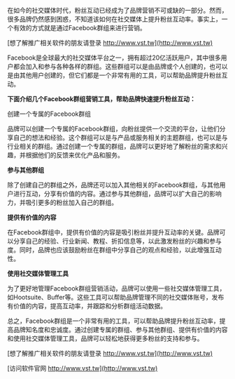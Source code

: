 在如今的社交媒体时代，粉丝互动已经成为了品牌营销不可或缺的一部分。然而，很多品牌仍然感到困惑，不知道该如何在社交媒体上提升粉丝互动率。事实上，一个有效的方式就是通过Facebook群组来进行营销。

[想了解推广相关软件的朋友请登录 http://www.vst.tw](http://www.vst.tw)

Facebook是全球最大的社交媒体平台之一，拥有超过20亿活跃用户，其中很多用户都会加入和参与各种各样的群组。这些群组可以是由品牌或个人创建的，也可以是由其他用户创建的，但它们都是一个非常有用的工具，可以帮助品牌提升粉丝互动。

**下面介绍几个Facebook群组营销工具，帮助品牌快速提升粉丝互动：**

创建一个专属的Facebook群组

品牌可以创建一个专属的Facebook群组，向粉丝提供一个交流的平台，让他们分享自己的想法和经验。这个群组可以是与产品或服务相关的主题群组，也可以是与行业相关的群组。通过创建一个专属的群组，品牌可以更好地了解粉丝的需求和兴趣，并根据他们的反馈来优化产品和服务。

**参与其他群组**

除了创建自己的群组之外，品牌还可以加入其他相关的Facebook群组，与其他用户进行互动，分享有价值的内容。通过参与其他群组，品牌可以扩大自己的影响力，并吸引更多的粉丝加入自己的群组。

**提供有价值的内容**

在Facebook群组中，提供有价值的内容是吸引粉丝并提升互动率的关键。品牌可以分享自己的经验、行业新闻、教程、折扣信息等，以此激发粉丝的兴趣和参与度。同时，品牌也应该鼓励粉丝在群组中分享自己的观点和经验，以此增强互动性。

**使用社交媒体管理工具**

为了更好地管理Facebook群组营销活动，品牌可以使用一些社交媒体管理工具，如Hootsuite、Buffer等。这些工具可以帮助品牌管理不同的社交媒体账号，发布有价值的内容，提高互动率，并跟踪和分析群组活动数据。

总之，Facebook群组是一个非常有用的工具，可以帮助品牌提升粉丝互动率，提高品牌知名度和忠诚度。通过创建专属的群组、参与其他群组、提供有价值的内容和使用社交媒体管理工具，品牌可以轻松地获得更多粉丝的支持和参与。

[想了解推广相关软件的朋友请登录 http://www.vst.tw](http://www.vst.tw)


[访问软件官网 http://www.vst.tw](http://www.vst.tw)
